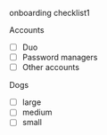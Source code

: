 onboarding checklist1

Accounts
 - [ ] Duo
 - [ ] Password managers
 - [ ] Other accounts

Dogs
 - [ ] large
 - [ ] medium
 - [ ] small
